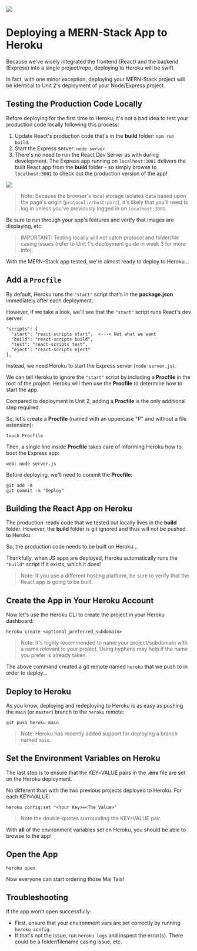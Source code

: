 <img src="https://i.imgur.com/is8jF9z.jpg">

# Deploying a MERN-Stack App to Heroku

Because we've wisely integrated the frontend (React) and the backend (Express) into a single project/repo, deploying to Heroku will be swift.

In fact, with one minor exception, deploying your MERN-Stack project will be identical to Unit 2's deployment of your Node/Express project.

## Testing the Production Code Locally

Before deploying for the first time to Heroku, it's not a bad idea to test your production code locally following this process:

1. Update React's production code that's in the **build** folder: `npm run build`.
2. Start the Express server: `node server`
3. There's no need to run the React Dev Server as with during development. The Express app running on `localhost:3001` delivers the built React app from the **build** folder - so simply browse to `localhost:3001` to check out the production version of the app!

<img src="https://i.imgur.com/33fPRGx.png">

> Note: Because the browser's local storage isolates data based upon the page's origin (`protocol://host:port`), it's likely that you'll need to log in unless you've previously logged in on `localhost:3001`.

Be sure to run through your app's features and verify that images are displaying, etc.

> IMPORTANT: Testing locally will not catch protocol and folder/file casing issues (refer to Unit 1's deployment guide in week 3 for more info).

With the MERN-Stack app tested, we're almost ready to deploy to Heroku...

## Add a `Procfile`

By default, Heroku runs the `"start"` script that's in the **package.json** immediately after each deployment.

However, if we take a look, we'll see that the `"start"` script runs React's dev server:

```
"scripts": {
  "start": "react-scripts start",  <---< Not what we want
  "build": "react-scripts build",
  "test": "react-scripts test",
  "eject": "react-scripts eject"
},
```

Instead, we need Heroku to start the Express server (`node server.js`).

We can tell Heroku to ignore the `"start"` script by including a **Procfile** in the root of the project. Heroku will then use the **Procfile** to determine how to start the app.

Compared to deployment in Unit 2, adding a **Procfile** is the only additional step required.

So, let's create a **Procfile** (named with an uppercase "P" and without a file extension):

```
touch Procfile
```

Then, a single line inside **Procfile** takes care of informing Heroku how to boot the Express app:

```
web: node server.js
```

Before deploying, we'll need to commit the **Procfile**:

```
git add -A
git commit -m "Deploy"
```

## Building the React App on Heroku

The production-ready code that we tested out locally lives in the **build** folder. However, the **build** folder is git ignored and thus will not be pushed to Heroku.

So, the production code needs to be built on Heroku...

Thankfully, when JS apps are deployed, Heroku automatically runs the `"build"` script if it exists, which it does!

> Note: If you use a different hosting platform, be sure to verify that the React app is going to be built.

## Create the App in Your Heroku Account

Now let's use the Heroku CLI to create the project in your Heroku dashboard:

```
heroku create <optional_preferred_subdomain>
```

> Note: It's highly recommended to name your project/subdomain with a name relevant to your project.  Using hyphens may help if the name you prefer is already taken.

The above command created a git remote named `heroku` that we push to in order to deploy...

## Deploy to Heroku

As you know, deploying and redeploying to Heroku is as easy as pushing the `main` (or `master`) branch  to the `heroku` remote:

```
git push heroku main
```

> Note: Heroku has recently added support for deploying a branch named `main`.

## Set the Environment Variables on Heroku

The last step is to ensure that the KEY=VALUE pairs in the **.env** file are set on the Heroku deployment.

No different than with the two previous projects deployed to Heroku. For each KEY=VALUE:

```
heroku config:set "<Your Key>=<The Value>"
```

> Note the double-quotes surrounding the KEY=VALUE pair.

With **all** of the environment variables set on Heroku, you should be able to browse to the app!

## Open the App

```
heroku open
```

Now everyone can start ordering those Mai Tais!

## Troubleshooting

If the app won't open successfully:

- First, ensure that your environment vars are set correctly by running `heroku config`.
- If that's not the issue, run `heroku logs` and inspect the error(s).  There could be a folder/filename casing issue, etc.  